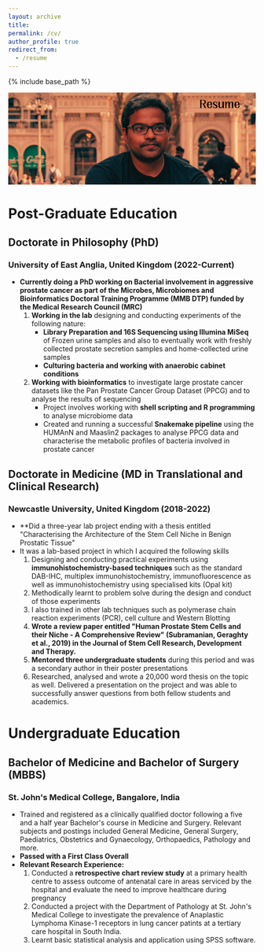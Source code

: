 ```yaml
---
layout: archive
title:
permalink: /cv/
author_profile: true
redirect_from:
  - /resume
---
```


{% include base_path %}

![Welcome](/images/resume_header.png)


# Post-Graduate Education

## Doctorate in Philosophy (PhD)
### University of East Anglia, United Kingdom (2022-Current)

- **Currently doing a PhD working on Bacterial involvement in aggressive prostate cancer as part of the Microbes, Microbiomes and Bioinformatics Doctoral Training Programme (MMB DTP) funded by the Medical Research Council (MRC)**
	1. **Working in the lab** designing and conducting experiments of the following nature:
		- **Library Preparation and 16S Sequencing using Illumina MiSeq** of Frozen urine samples and also to eventually work with freshly collected prostate secretion samples and home-collected urine samples
		- **Culturing bacteria and working with anaerobic cabinet conditions**
	2. **Working with bioinformatics** to investigate large prostate cancer datasets like the Pan Prostate Cancer Group Dataset (PPCG) and to analyse the results of sequencing
		- Project involves working with **shell scripting and R programming** to analyse microbiome data 
		- Created and running a successful **Snakemake pipeline** using the HUMAnN and Maaslin2 packages to analyse PPCG data and characterise the metabolic profiles of bacteria involved in prostate cancer

## Doctorate in Medicine (MD in Translational and Clinical Research)
### Newcastle University, United Kingdom (2018-2022)

- **Did a three-year lab project ending with a thesis entitled "Characterising the Architecture of the Stem Cell Niche in Benign Prostatic Tissue"
- It was a lab-based project in which I acquired the following skills
	1. Designing and conducting practical experiments using **immunohistochemistry-based techniques** such as the standard DAB-IHC, multiplex immunohistochemistry, immunofluorescence as well as immunohistochemistry using specialised kits (Opal kit)
	2. Methodically learnt to problem solve during the design and conduct of those experiments
	3. I also trained in other lab techniques such as polymerase chain reaction experiments (PCR), cell culture and Western Blotting
	4. **Wrote a review paper entitled "Human Prostate Stem Cells and their Niche - A Comprehensive Review" (Subramanian, Geraghty et al., 2019) in the Journal of Stem Cell Research, Development and Therapy.**
	5. **Mentored three undergraduate students** during this period and was a secondary author in their poster presentations
	6. Researched, analysed and wrote a 20,000 word thesis on the topic as well. Delivered a presentation on the project and was able to successfully answer questions from both fellow students and academics. 

# Undergraduate Education

## Bachelor of Medicine and Bachelor of Surgery (MBBS)

### St. John's Medical College, Bangalore, India

- Trained and registered as a clinically qualified doctor following a five and a half year Bachelor's course in Medicine and Surgery. Relevant subjects and postings included General Medicine, General Surgery, Paediatrics, Obstetrics and Gynaecology, Orthopaedics, Pathology and more. 
- **Passed with a First Class Overall**
- **Relevant Research Experience:**
	1. Conducted a **retrospective chart review study** at a primary health centre to assess outcome of antenatal care in areas serviced by the hospital and evaluate the need to improve healthcare during pregnancy
	2. Conducted a project with the Department of Pathology at St. John's Medical College to investigate the prevalence of Anaplastic Lymphoma Kinase-1 receptors in lung cancer patints at a tertiary care hospital in South India.
	3. Learnt basic statistical analysis and application using SPSS software.
